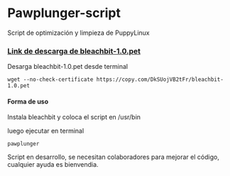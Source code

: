 Pawplunger-script
=================

Script de optimización y limpieza de PuppyLinux

### [Link de descarga de bleachbit-1.0.pet](https://copy.com/DkSUojVB2tFr)

Desarga bleachbit-1.0.pet desde terminal 

`wget --no-check-certificate https://copy.com/DkSUojVB2tFr/bleachbit-1.0.pet`

#### Forma de uso 

Instala bleachbit y coloca el script en /usr/bin

luego ejecutar en terminal 

`pawplunger`

Script en desarrollo, se necesitan colaboradores para mejorar el código,
cualquier ayuda es bienvendia.


